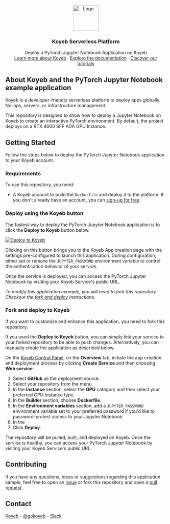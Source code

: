 <div align="center">
  <a href="https://koyeb.com">
    <img src="https://www.koyeb.com/static/images/icons/koyeb.svg" alt="Logo" width="80" height="80">
  </a>
  <h3 align="center">Koyeb Serverless Platform</h3>
  <p align="center">
    Deploy a PyTorch Jupyter Notebook Application on Koyeb
    <br />
    <a href="https://koyeb.com">Learn more about Koyeb</a>
    ·
    <a href="https://koyeb.com/docs">Explore the documentation</a>
    ·
    <a href="https://koyeb.com/tutorials">Discover our tutorials</a>
  </p>
</div>

## About Koyeb and the PyTorch Jupyter Notebook example application

Koyeb is a developer-friendly serverless platform to deploy apps globally. No-ops, servers, or infrastructure management.

This repository is designed to show how to deploy a Jupyter Notebook on Koyeb to create an interactive PyTorch environment.  By default, the project deploys on a RTX 4000 SFF ADA GPU Instance.

## Getting Started

Follow the steps below to deploy the PyTorch Jupyter Notebook application to your Koyeb account.

### Requirements

To use this repository, you need:

* A Koyeb account to build the `Dockerfile` and deploy it to the platform.  If you don't already have an account, you can [sign-up for free](https://app.koyeb.com/auth/signup).

### Deploy using the Koyeb button

The fastest way to deploy the PyTorch Jupyter Notebook application is to click the **Deploy to Koyeb** button below.

[![Deploy to Koyeb](https://www.koyeb.com/static/images/deploy/button.svg)](https://app.koyeb.com/deploy?name=example-pytorch-jupyter&type=git&repository=koyeb%2Fexample-pytorch-jupyter&branch=main&builder=dockerfile&instance_type=gpu-nvidia-rtx-4000-sff-ada&env%5BJUPYTER_PASSWORD%5D=CHANGE_ME&ports=8000%3Bhttp%3B%2F)

Clicking on this button brings you to the Koyeb App creation page with the settings pre-configured to launch this application.  During configuration, either set or remove the `JUPYTER_PASSWORD` environment variable to control the authentication behavior of your service.

Once the service is deployed, you can access the PyTorch Jupyter Notebook by visiting your Koyeb Service's public URL.

_To modify this application example, you will need to fork this repository. Checkout the [fork and deploy](#fork-and-deploy-to-koyeb) instructions._

### Fork and deploy to Koyeb

If you want to customize and enhance this application, you need to fork this repository.

If you used the **Deploy to Koyeb** button, you can simply link your service to your forked repository to be able to push changes.  Alternatively, you can manually create the application as described below.

On the [Koyeb Control Panel](https://app.koyeb.com/), on the **Overview** tab, initiate the app creation and deployment process by clicking **Create Service** and then choosing **Web service**:

1. Select **GitHub** as the deployment source.
2. Select your repository from the menu.
3. In the **Instance** section, select the **GPU** category and then select your preferred GPU Instance type.
4. In the **Builder** section, choose **Dockerfile**.
5. In the **Environment variables** section, add a `JUPYTER_PASSWORD` environment variable set to your preferred password if you'd like to password-protect access to your Jupyter Notebook.
6. In the 
6. Click **Deploy**.

The repository will be pulled, built, and deployed on Koyeb.  Once the service is healthy, you can access your PyTorch Jupyter Notebook by visiting your Koyeb Service's public URL.

## Contributing

If you have any questions, ideas or suggestions regarding this application sample, feel free to open an [issue](https://github.com/koyeb/example-pytorch-jupyter/issues) or fork this repository and open a [pull request](https://github.com/koyeb/example-pytorch-jupyter/pulls).

## Contact

[Koyeb](https://www.koyeb.com) - [@gokoyeb](https://twitter.com/gokoyeb) - [Slack](http://slack.koyeb.com/)

